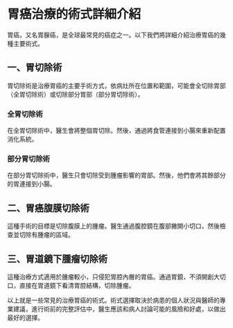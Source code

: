 
# 胃癌治療的術式詳細介紹

胃癌，又名胃腺癌，是全球最常見的癌症之一。以下我們將詳細介紹治療胃癌的幾種主要術式。

## 一、胃切除術

胃切除術是治療胃癌的主要手術方式，依病灶所在位置和範圍，可能會全切除胃部（全胃切除術）或切除部分胃部（部分胃切除術）。

### 全胃切除術

在全胃切除術中，醫生會將整個胃切除。然後，通過將食管連接到小腸來重新配置消化系統。

### 部分胃切除術

在部分胃切除術中，醫生只會切除受到腫瘤影響的胃部。然後，他們會將其餘部分的胃連接到小腸。

## 二、胃癌腹膜切除術

這種手術的目標是切除腹膜上的腫瘤。醫生通過腹腔鏡在腹部撇開小切口，然後檢查並切除有腫瘤的區域。

## 三、胃道鏡下腫瘤切除術

這種治療方式適用於腫瘤較小，只侵犯胃腔內層的胃癌。通過胃鏡，不須開創大切口，直接在胃道鏡下看清胃腔結構，切除腫瘤。

以上就是一些常見的治療胃癌的術式。術式選擇取決於病患的個人狀況與醫師的專業建議，進行術前的完整評估中，醫生應該和病人討論可能的風險和好處，以做出最好的選擇。